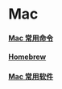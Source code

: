# Mac

#### [Mac 常用命令](./command.html)

#### [Homebrew](./homebrew.html)

#### [Mac 常用软件](./soft.html)